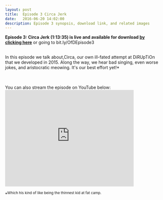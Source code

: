 ```yaml
---
layout: post
title:  Episode 3 Circa Jerk
date:   2016-06-20 14:02:00
description: Episode 3 synopsis, download link, and related images
---
```

<strong>Episode 3: Circa Jerk (1:13:35) is live and available for download <a href="https://bit.ly/OfDEpisode3"> by clicking here</a></strong> or going to bit.ly/OfDEpisode3
<br>
<br>
<p>In this episode we talk about,Circa, our own ill-fated attempt at DiRUpTiOn that we developed in 2015. Along the way, we hear bad singing, even worse jokes, and aristocratic meowing.
It's our best effort yet!*
</p>
<br><br>
You can also stream the episode on YouTube below:
<iframe width="420" height="315" src="https://www.youtube.com/embed/NIoKykzdxfA" frameborder="0" allowfullscreen></iframe>


*<sup>Which his kind of like being the thinnest kid at fat camp.</sup>







